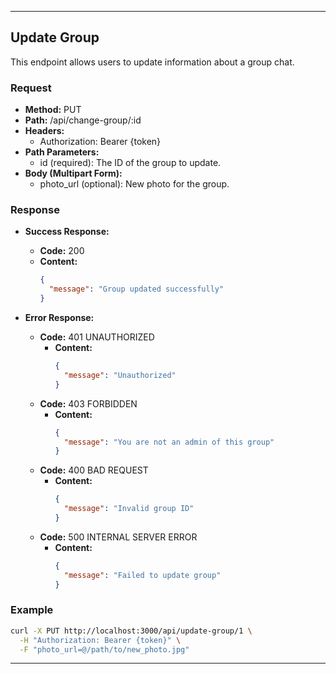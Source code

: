 
---

## Update Group

This endpoint allows users to update information about a group chat.

### Request

- **Method:** PUT
- **Path:** /api/change-group/:id
- **Headers:**
    - Authorization: Bearer {token}
- **Path Parameters:**
    - id (required): The ID of the group to update.
- **Body (Multipart Form):**
    - photo_url (optional): New photo for the group.

### Response

- **Success Response:**
    - **Code:** 200
    - **Content:**
      ```json
      {
        "message": "Group updated successfully"
      }
      ```

- **Error Response:**
    - **Code:** 401 UNAUTHORIZED
        - **Content:**
          ```json
          {
            "message": "Unauthorized"
          }
          ```
    - **Code:** 403 FORBIDDEN
        - **Content:**
          ```json
          {
            "message": "You are not an admin of this group"
          }
          ```
    - **Code:** 400 BAD REQUEST
        - **Content:**
          ```json
          {
            "message": "Invalid group ID"
          }
          ```
    - **Code:** 500 INTERNAL SERVER ERROR
        - **Content:**
          ```json
          {
            "message": "Failed to update group"
          }
          ```

### Example

```bash
curl -X PUT http://localhost:3000/api/update-group/1 \
  -H "Authorization: Bearer {token}" \
  -F "photo_url=@/path/to/new_photo.jpg"
```

---

